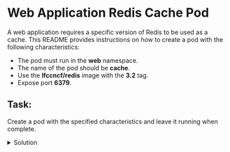 # Web Application Redis Cache Pod

A web application requires a specific version of Redis to be used as a cache. This README provides instructions on how to create a pod with the following characteristics:

- The pod must run in the **web** namespace.
- The name of the pod should be **cache**.
- Use the **Ifccncf/redis** image with the **3.2** tag.
- Expose port **6379**.

## Task:

Create a pod with the specified characteristics and leave it running when complete.

<details>
<summary>Solution</summary>

## Solution:

Follow the steps below to complete the task:

### Step 1: Create Redis Pod
```bash
kubectl run cache --image=Ifccncf/redis:3.2 --port=6379 --namespace=web

### Step 2: Verify the Pod
```bash
kubectl get pods -n web

### Expected Output:
The output should display the created pod named cache in the web namespace.

Example:

NAME    READY   STATUS    RESTARTS   AGE
cache   1/1     Running   0          5s
</details>